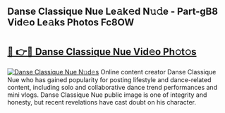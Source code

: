 ## Danse Classique Nue Le𝚊k𝚎d N𝚞𝚍e - Part-gB8 Vid𝚎o Le𝚊ks Photos Fc8OW

# <h2><a href="http://fbauea.evod.top/?m=Danse+Classique+Nue">🔗 👉🔴 Danse Classique Nue Vid𝚎o Ph𝚘t𝚘s</a></h2>

[![Danse Classique Nue N𝚞d𝚎s](https://i.imgur.com/8V9OHl7.gif)](http://fbauea.evod.top/?m=Danse+Classique+Nue)
Online content creator Danse Classique Nue who has gained popularity for posting lifestyle and dance-related content, including solo and collaborative dance trend performances and mini vlogs. Danse Classique Nue public image is one of integrity and honesty, but recent revelations have cast doubt on his character. 
